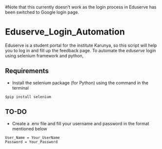 #Note that this currently doesn’t work as the login process in Eduserve has been switched to Google login page.


# Eduserve_Login_Automation
Eduserve is a student portal for the institute Karunya, so this script will help you to log in and fill up the feedback page.
To automate the _eduserve_ login using selenium framework and python, 

## Requirements 
+ Install the selenium package (for Python) using the command in the terminal 
```
$pip install selenium
```

## TO-DO
+ Create a .env file and fill your username and password in the format mentioned below
```
User_Name = Your_UserName
Password = Your_Password
```
